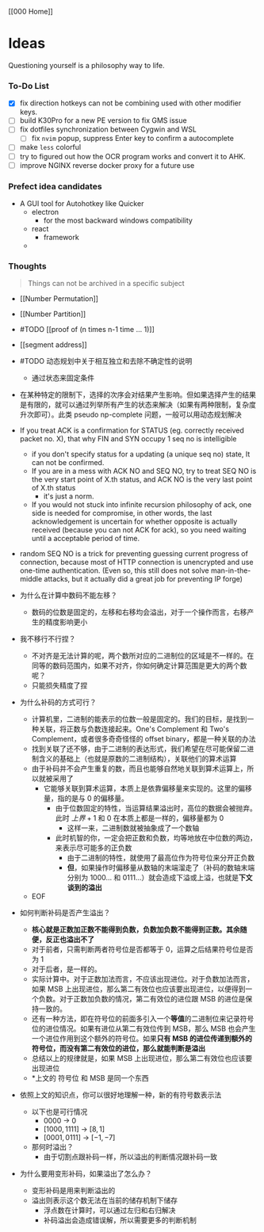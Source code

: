 [[000 Home]] 

# Ideas

Questioning yourself is a philosophy way to life.

### To-Do List

- [x] fix direction hotkeys can not be combining used with other modifier keys.
- [ ] build K30Pro for a new PE version to fix GMS issue
- [ ] fix dotfiles synchronization between Cygwin and WSL
	- [ ] fix `nvim` popup, suppress Enter key to confirm a autocomplete
- [ ] make `less` colorful
- [ ] try to figured out how the OCR program works and convert it to AHK.
- [ ] improve NGINX reverse docker proxy for a future use

### Prefect idea candidates

- A GUI tool for Autohotkey like Quicker
	- electron
		- for the most backward windows compatibility
	- react
		- framework
	- 

### Thoughts

> Things can not be archived in a specific subject

- [[Number Permutation]]

- [[Number Partition]]

- #TODO [[proof of (n times n-1 time ... 1)]]

- [[segment address]]

- #TODO 动态规划中关于相互独立和去除不确定性的说明
	- 通过状态来固定条件

- 在某种特定的限制下，选择的次序会对结果产生影响。但如果选择产生的结果是有限的，就可以通过列举所有产生的状态来解决（如果有两种限制，复杂度升次即可）。此类 pseudo np-complete 问题，一般可以用动态规划解决

- If you treat ACK is a confirmation for STATUS (eg. correctly received packet no. X), that why FIN and SYN occupy 1 seq no is intelligible
	- if you don't specify status for a updating (a unique seq no) state, It can not be confirmed.
	- If you are in a mess with ACK NO and SEQ NO, try to treat SEQ NO is the very start point of X.th status, and ACK NO is the very last point of X.th status
		- it's just a norm.
	- If you would not stuck into infinite recursion philosophy of ack, one side is needed for compromise, in other words, the last acknowledgement is uncertain for whether opposite is actually received (because you can not ACK for ack), so you need waiting until a acceptable period of time.
- random SEQ NO is a trick for preventing guessing current progress of connection, because most of HTTP connection is unencrypted and use one-time authentication. (Even so, this still does not solve man-in-the-middle attacks, but it actually did a great job for preventing IP forge)

- 为什么在计算中数码不能左移？
	- 数码的位数是固定的，左移和右移均会溢出，对于一个操作而言，右移产生的精度影响更小
- 我不移行不行捏？
	- 不对齐是无法计算的呢，两个数所对应的二进制位的区域是不一样的。在同等的数码范围内，如果不对齐，你如何确定计算范围是更大的两个数呢？
	- 只能损失精度了捏
- 为什么补码的方式可行？
	- 计算机里，二进制的能表示的位数一般是固定的。我们的目标，是找到一种关联，将正数与负数连接起来。One's Complement 和 Two's Complement，或者很多奇奇怪怪的 offset binary，都是一种关联的办法
	- 找到关联了还不够，由于二进制的表达形式，我们希望在尽可能保留二进制含义的基础上（也就是原数的二进制结构），关联他们的算术运算
	- 由于补码并不会产生重复的数，而且也能够自然地关联到算术运算上，所以就被采用了
		- 它能够关联到算术运算，本质上是依靠偏移量来实现的。这里的偏移量，指的是与 0 的偏移量。
			- 由于位数固定的特性，当运算结果溢出时，高位的数据会被抛弃。此时 $上界 + 1$ 和 $0$ 在本质上都是一样的，偏移量都为 0
				- 这样一来，二进制数就被抽象成了一个数轴
			- 此时机智的你，一定会把正数和负数，均等地放在中位数的两边，来表示尽可能多的正负数
				- 由于二进制的特性，就使用了最高位作为符号位来分开正负数
				- **但**，如果操作时偏移量从数轴的末端溜走了（补码的数轴末端分别为 $1000\dots$ 和 $0111\dots$）就会造成下溢或上溢，也就是**下文谈到的溢出**
	- EOF
- 如何判断补码是否产生溢出？
	- **核心就是正数加正数不能得到负数，负数加负数不能得到正数。其余随便，反正也溢出不了**
	- 对于前者，只需判断两者符号位是否都等于 0，运算之后结果符号位是否为 1
	- 对于后者，是一样的。
	- 实际计算中。对于正数加法而言，不应该出现进位。对于负数加法而言，如果 MSB 上出现进位，那么第二有效位也应该要出现进位，以便得到一个负数。对于正数加负数的情况，第二有效位的进位跟 MSB 的进位是保持一致的。
	- 还有一种方法，即在符号位的前面多引入一个**等值**的二进制位来记录符号位的进位情况。如果有进位从第二有效位传到 MSB，那么 MSB 也会产生一个进位作用到这个额外的符号位。如果**只有 MSB 的进位传递到额外的符号位，而没有第二有效位的进位，那么就能判断是溢出**
	- 总结以上的规律就是，如果 MSB 上出现进位，那么第二有效位也应该要出现进位
	- *上文的 符号位 和 MSB 是同一个东西
- 依照上文的知识点，你可以很好地理解一种，新的有符号数表示法
	- 以下也是可行情况
		- $0000$ -> 0
		- $[1000,1111]$ -> $[8, 1]$
		- $[0001, 0111]$ -> $[-1, -7]$
	- 那何时溢出？
		- 由于切割点跟补码一样，所以溢出的判断情况跟补码一致
- 为什么要用变形补码，如果溢出了怎么办？
	- 变形补码是用来判断溢出的
	- 溢出则表示这个数无法在当前的储存机制下储存
		- 浮点数在计算时，可以通过左归和右归解决
		- 补码溢出会造成错误解，所以需要更多的判断机制